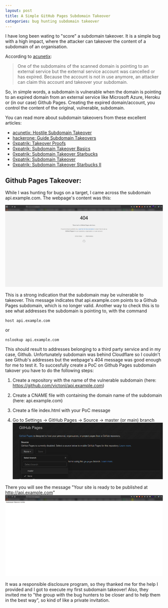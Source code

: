 ```yaml
---
layout: post
title: A Simple GitHub Pages Subdomain Takeover
categories: bug hunting subdomain takeover
---
```


I have long been wating to "score" a subdomain takeover. It is a simple bug with a high impact, where the attacker can takeover the content of a subdomain of an organisation.

According to [acunetix](https://www.acunetix.com/vulnerabilities/web/hostile-subdomain-takeover/):
> One of the subdomains of the scanned domain is pointing to an external service but the external service account was cancelled or has expired. Because the account is not in use anymore, an attacker can claim this account and takeover your subdomain.

So, in simple words, a subdomain is vulnerable when the domain is pointing to an expired domain from an external service like Microsoft Azure, Heroku or (in our case) Github Pages. Creating the expired domain/account, you control the content of the original, vulnerable, subdomain.

You can read more about subdomain takeovers from these excellent articles:

* [acunetix: Hostile Subdomain Takeover](https://www.acunetix.com/vulnerabilities/web/hostile-subdomain-takeover/)
* [hackerone: Guide Subdomain Takeovers](https://www.hackerone.com/blog/Guide-Subdomain-Takeovers)
* [0xpatrik: Takeover Proofs](https://0xpatrik.com/takeover-proofs/)
* [0xpatrik: Subdomain Takeover Basics](https://0xpatrik.com/subdomain-takeover-basics/)
* [0xpatrik: Subdomain Takeover Starbucks](https://0xpatrik.com/subdomain-takeover-starbucks/)
* [0xpatrik: Subdomain Takeover](https://0xpatrik.com/subdomain-takeover/)
* [0xpatrik: Subdomain Takeover Starbucks II](https://0xpatrik.com/subdomain-takeover-starbucks-ii/)

## Github Pages Takeover:
While I was hunting for bugs on a target, I came across the subdomain api.example.com. The webpage's content was this:

![github 404](../images/sub_takevoer.png)

This is a strong indication that the subdomain may be vulnerable to takeover. This message indicates that api.example.com points to a Github Pages subdomain, which is no longer valid. Another way to check this is to see what addresses the subdomain is pointing to, with the command

```bash
host api.example.com
```
or
```
nslookup api.example.com
```
This should result to addresses belonging to a third party service and in my case, Github. Unfortunately subdomain was behind Cloudflare so I couldn't see Github's addresses but the webpage's 404 message was good enough for me to test it. To succesfully create a PoC on Github Pages subdomain takover you have to do the following steps:

1. Create a repository with the name of the vulnerable subdomain (here: https://github.com/victoni/api.example.com)

2. Create a CNAME file with containing the domain name of the subdomain (here: api.example.com)

3. Create a file index.html with your PoC message

4. Go to Settings -> GitHub Pages -> Source -> master (or main) branch
![branch selection](../images/master_sub_takevoer.png)

There you will see the message "Your site is ready to be published at http://api.example.com"
![PoC](../images/subsub_takeover.png)

It was a responsible disclosure program, so they thanked me for the help I provided and I got to execute my first subdomain takeover! Also, they invited me to "the group with the bug hunters to be closer and to help them in the best way", so kind of like a private invitation.